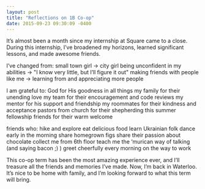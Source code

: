 ```yaml
---
layout: post
title: "Reflections on 1B Co-op"
date: 2015-09-23 09:30:09 -0400
---
```

It’s almost been a month since my internship at Square came to a close. During this internship, I’ve broadened my horizons, learned significant lessons, and made awesome friends.

I’ve changed from:
small town girl -> city girl
being unconfident in my abilities -> "I know very little, but I’ll figure it out"
making friends with people like me -> learning from and appreciating more people

I am grateful to:
God for His goodness in all things
my family for their unending love
my team for their encouragement and code reviews
my mentor for his support and friendship
my roommates for their kindness and acceptance
pastors from church for their shepherding this summer
fellowship friends for their warm welcome

friends who:
hike and explore
eat delicious food
learn Ukrainian folk dance early in the morning
share homegrown figs
share their passion about chocolate
collect me from 6th floor
teach me the ‘murican way of talking (and saying bacon ;) )
greet cheerfully every morning on the way to work

This co-op term has been the most amazing experience ever, and I’ll treasure all the friends and memories I’ve made. Now, I’m back in Waterloo. It’s nice to be home with family, and I’m looking forward to what this term will bring.
